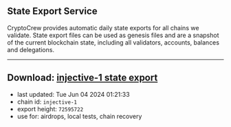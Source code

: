 ## State Export Service
CryptoCrew provides automatic daily state exports for all chains we validate. State export files can be used as genesis files and are a snapshot of the current blockchain state, including all validators, accounts, balances and delegations.

---
**Download: [injective-1 state export](https://dl-eu2.ccvalidators.com/SERVICE/injective/injective-1_export_72595722.json)**
---

- last updated: Tue Jun 04 2024 01:21:33
- chain id: `injective-1`
- export height: `72595722`
- use for: airdrops, local tests, chain recovery
